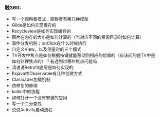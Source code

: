 ### 融360:
* 写一个观察者模式，观察者有哪几种模型
* Glide是如何实现缓存的
* Recycleview是如何实现缓存的
* 图片在内存的大小是如何计算的（当对应不同的资源目录时如何计算）
* 事件分发机制；onClick在什么时候执行
* 自定义View，以及测量时的三个模式
* TV开发中焦点是如何根据按键就能移动到相应的位置的（应该问的是TV中是如何处理焦点的）？有遇到过哪些焦点问题吗
* 请说说Retrofit底层是如何实现的
* Rxjava中Observable有几种创建方式
* Clasloader加载机制
* 热修复的原理
* kotlin中的协程
* 如何打开一个没有安装的应用
* 写一个二分查找
* 说说Activity启动流程
